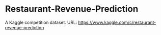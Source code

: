 # Restaurant-Revenue-Prediction
A Kaggle competition dataset. URL: https://www.kaggle.com/c/restaurant-revenue-prediction
